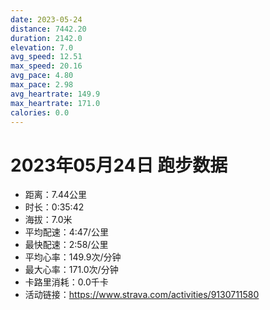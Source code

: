 ```yaml
---
date: 2023-05-24
distance: 7442.20
duration: 2142.0
elevation: 7.0
avg_speed: 12.51
max_speed: 20.16
avg_pace: 4.80
max_pace: 2.98
avg_heartrate: 149.9
max_heartrate: 171.0
calories: 0.0
---
```


# 2023年05月24日 跑步数据

- 距离：7.44公里
- 时长：0:35:42
- 海拔：7.0米
- 平均配速：4:47/公里
- 最快配速：2:58/公里
- 平均心率：149.9次/分钟
- 最大心率：171.0次/分钟
- 卡路里消耗：0.0千卡
- 活动链接：https://www.strava.com/activities/9130711580
